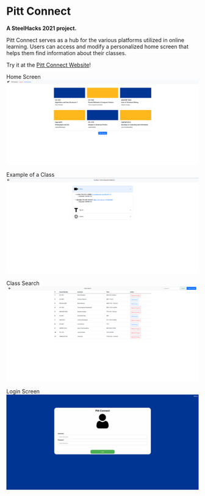 # Pitt Connect
**A SteelHacks 2021 project.**

Pitt Connect serves as a hub for the various platforms utilized in online learning. Users can access and modify a personalized home screen that helps them find information about their classes.

Try it at the [Pitt Connect Website](https://www.pitt-connect.com)!

Home Screen
![](web1.png)

Example of a Class
![](web2.png)

Class Search
![](web3.png)

Login Screen
![](web4.png)
